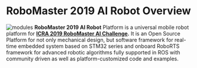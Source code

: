 # RoboMaster 2019 AI Robot Overview
![modules](../images/obot45.jpg)
**RoboMaster 2019 AI Robot** Platform is a universal mobile robot platform for [**ICRA 2019 RoboMaster AI Challenge**](https://www.icra2019.org/competitions/dji-robomaster-ai-challenge)**.**   It is an Open Source Platform for not only mechanical design, but software framework for real-time embedded system based on STM32 series and onboard RoboRTS framework for advanced robotic algorithms fully supported in ROS with community driven as well as platform-customized code and examples.  
